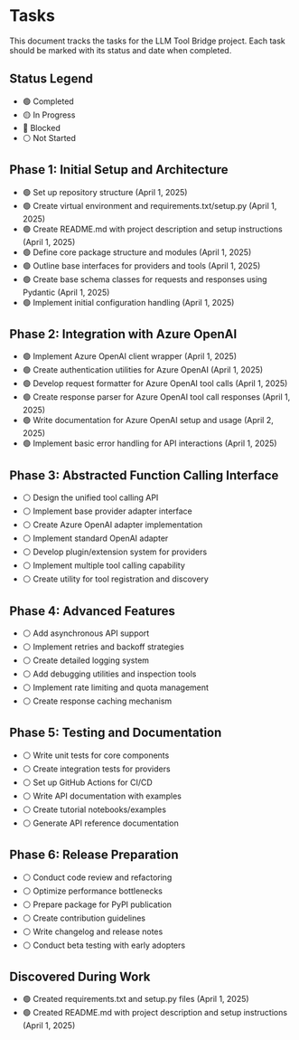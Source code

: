 # Tasks

This document tracks the tasks for the LLM Tool Bridge project. Each task should be marked with its status and date when completed.

## Status Legend
- 🟢 Completed
- 🟡 In Progress
- 🔴 Blocked
- ⚪ Not Started

## Phase 1: Initial Setup and Architecture

- 🟢 Set up repository structure (April 1, 2025)
- 🟢 Create virtual environment and requirements.txt/setup.py (April 1, 2025)
- 🟢 Create README.md with project description and setup instructions (April 1, 2025)
- 🟢 Define core package structure and modules (April 1, 2025)
- 🟢 Outline base interfaces for providers and tools (April 1, 2025)
- 🟢 Create base schema classes for requests and responses using Pydantic (April 1, 2025)
- 🟢 Implement initial configuration handling (April 1, 2025)

## Phase 2: Integration with Azure OpenAI

- 🟢 Implement Azure OpenAI client wrapper (April 1, 2025)
- 🟢 Create authentication utilities for Azure OpenAI (April 1, 2025)
- 🟢 Develop request formatter for Azure OpenAI tool calls (April 1, 2025)
- 🟢 Create response parser for Azure OpenAI tool call responses (April 1, 2025)
- 🟢 Write documentation for Azure OpenAI setup and usage (April 2, 2025)
- 🟢 Implement basic error handling for API interactions (April 1, 2025)

## Phase 3: Abstracted Function Calling Interface

- ⚪ Design the unified tool calling API
- ⚪ Implement base provider adapter interface
- ⚪ Create Azure OpenAI adapter implementation
- ⚪ Implement standard OpenAI adapter
- ⚪ Develop plugin/extension system for providers
- ⚪ Implement multiple tool calling capability
- ⚪ Create utility for tool registration and discovery

## Phase 4: Advanced Features

- ⚪ Add asynchronous API support
- ⚪ Implement retries and backoff strategies
- ⚪ Create detailed logging system
- ⚪ Add debugging utilities and inspection tools
- ⚪ Implement rate limiting and quota management
- ⚪ Create response caching mechanism

## Phase 5: Testing and Documentation

- ⚪ Write unit tests for core components
- ⚪ Create integration tests for providers
- ⚪ Set up GitHub Actions for CI/CD
- ⚪ Write API documentation with examples
- ⚪ Create tutorial notebooks/examples
- ⚪ Generate API reference documentation

## Phase 6: Release Preparation

- ⚪ Conduct code review and refactoring
- ⚪ Optimize performance bottlenecks
- ⚪ Prepare package for PyPI publication
- ⚪ Create contribution guidelines
- ⚪ Write changelog and release notes
- ⚪ Conduct beta testing with early adopters

## Discovered During Work
- 🟢 Created requirements.txt and setup.py files (April 1, 2025)
- 🟢 Created README.md with project description and setup instructions (April 1, 2025)
<!-- New tasks discovered during development will be added here -->